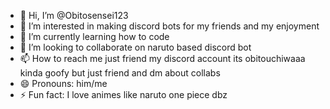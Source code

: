 - 👋 Hi, I’m @Obitosensei123
- 👀 I’m interested in making discord bots for my friends and my enjoyment
- 🌱 I’m currently learning how to code
- 💞️ I’m looking to collaborate on naruto based discord bot
- 📫 How to reach me just friend my discord account its obitouchiwaaa kinda goofy but just friend and dm about collabs
- 😄 Pronouns: him/me
- ⚡ Fun fact: I love animes like naruto one piece dbz

<!---
Obitosensei123/Obitosensei123 is a ✨ special ✨ repository because its `README.md` (this file) appears on your GitHub profile.
You can click the Preview link to take a look at your changes.
--->
